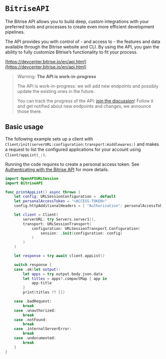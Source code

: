 # ``BitriseAPI``

The Bitrise API allows you to build deep, custom integrations with your preferred tools and processes to create even more efficient development pipelines.

The API provides you with control of - and access to - the features and data available through the Bitrise website and CLI. By using the API, you gain the ability to fully customize Bitrise’s functionality to fit your process.

[https://devcenter.bitrise.io/en/api.html](https://devcenter.bitrise.io/en/api.html)

> Warning: **The API is work-in-progress**
>
> The API is work-in-progress: we will add new endpoints and possibly update the existing ones in the future.
>
> You can track the progress of the API: [join the discussion](https://discuss.bitrise.io/t/bitrise-api-v0-1-work-in-progress/1554)! Follow it and get notified about new endpoints and changes, we announce those there.

## Basic usage

The following example sets up a client with ``Client/init(serverURL:configuration:transport:middlewares:)`` and makes a request to list the configured applications for your account using ``Client/appList(_:)``. 

Running the code requires to create a personal access token. See [Authenticating with the Bitrise API](https://devcenter.bitrise.io/en/api/authenticating-with-the-bitrise-api.html) for more details.

```swift
import OpenAPIURLSession
import BitriseAPI

func printAppList() async throws {
    let config: URLSessionConfiguration = .default
    let personalAccessToken = "<ACCESS-TOKEN>"
    config.httpAdditionalHeaders = [ "Authorization": personalAccessToken ]

    let client = Client(
        serverURL: try Servers.server1(),
        transport: URLSessionTransport(
            configuration: URLSessionTransport.Configuration(
                session: .init(configuration: config)
            )
        )
    )

    let response = try await client.appList()

    switch response {
    case .ok(let output):
        let apps = try output.body.json.data
        let titles = apps?.compactMap { app in
            app.title
        }
        print(titles ?? [])

    case .badRequest:
        break
    case .unauthorized:
        break
    case .notFound:
        break
    case .internalServerError:
        break
    case .undocumented:
        break
    }
}
```
